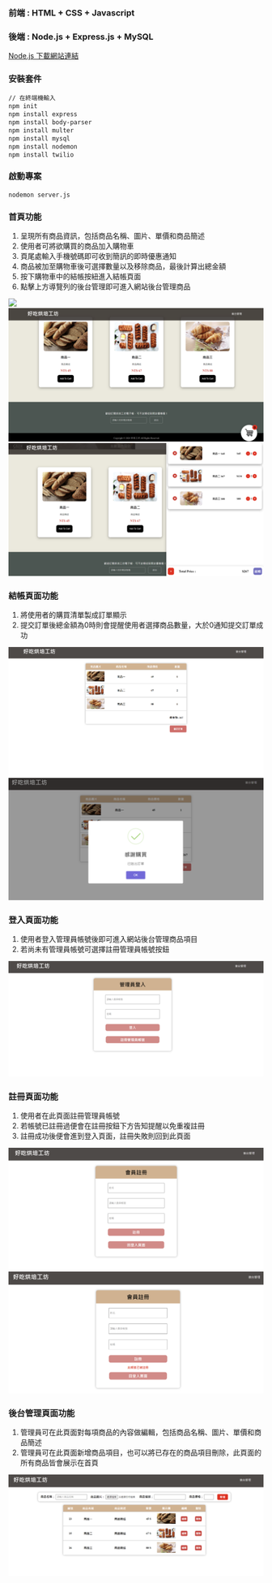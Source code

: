 ### 前端 : HTML + CSS + Javascript
### 後端 : Node.js + Express.js + MySQL

[Node.js 下載網站連結](https://nodejs.org/en/?source=post_page-----317beefdf182--------------------------------)

### 安裝套件
```
// 在終端機輸入
npm init
npm install express
npm install body-parser
npm install multer
npm install mysql
npm install nodemon
npm install twilio
```

### 啟動專案
```
nodemon server.js
```

### 首頁功能
1. 呈現所有商品資訊，包括商品名稱、圖片、單價和商品簡述
2. 使用者可將欲購買的商品加入購物車 
3. 頁尾處輸入手機號碼即可收到簡訊的即時優惠通知 
4. 商品被加至購物車後可選擇數量以及移除商品，最後計算出總金額
5. 按下購物車中的結帳按紐進入結帳頁面
6. 點擊上方導覽列的後台管理即可進入網站後台管理商品
<img src="./asset/HomePage.png.png"/>
<img src="./asset/HomePage_footer.png"/>
<img src="./asset/ShoppingCart.png"/>

### 結帳頁面功能
1. 將使用者的購買清單製成訂單顯示
2. 提交訂單後總金額為0時則會提醒使用者選擇商品數量，大於0通知提交訂單成功
<img src="./asset/Checkout.png"/>
<img src="./asset/CheckoutOK.png"/>

### 登入頁面功能
1. 使用者登入管理員帳號後即可進入網站後台管理商品項目
2. 若尚未有管理員帳號可選擇註冊管理員帳號按鈕
<img src="./asset/LoginPage.png"/>

### 註冊頁面功能
1. 使用者在此頁面註冊管理員帳號
2. 若帳號已註冊過便會在註冊按鈕下方告知提醒以免重複註冊
3. 註冊成功後便會進到登入頁面，註冊失敗則回到此頁面
<img src="./asset/RegisterPage.png"/>
<img src="./asset/RegisterPage_failed.png"/>

### 後台管理頁面功能
1. 管理員可在此頁面對每項商品的內容做編輯，包括商品名稱、圖片、單價和商品簡述
2. 管理員可在此頁面新增商品項目，也可以將已存在的商品項目刪除，此頁面的所有商品皆會展示在首頁
<img src="./asset/AdminPage.png"/>